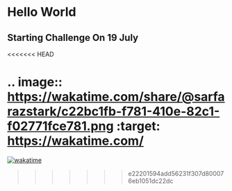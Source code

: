 # Hello World
## Starting Challenge On 19 July 
<<<<<<< HEAD

.. image:: https://wakatime.com/share/@sarfarazstark/c22bc1fb-f781-410e-82c1-f02771fce781.png
    :target: https://wakatime.com/
=======
[![wakatime](https://wakatime.com/badge/github/sarfarazstark/100daysofcode.svg)](https://wakatime.com/badge/github/sarfarazstark/100daysofcode)
>>>>>>> e22201594add56231f307d800076eb1051dc22dc

